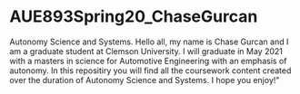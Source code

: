 # AUE893Spring20_ChaseGurcan
Autonomy Science and Systems.
Hello all, my name is Chase Gurcan and I am a graduate student at Clemson University. 
I will graduate in May 2021 with a masters in science for Automotive Engineering with an emphasis of autonomy. 
In this repositiry you will find all the coursework content created over the duration of Autonomy Science and Systems. I hope you enjoy!"
